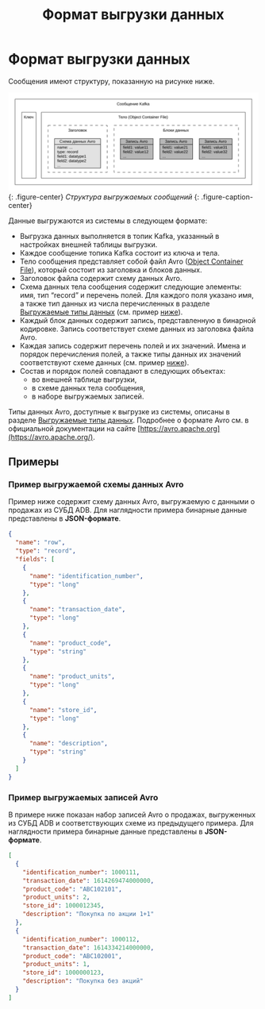 ﻿---
layout: default
title: Формат выгрузки данных
nav_order: 5
parent: Справочная информация
has_children: false
has_toc: false
---

# Формат выгрузки данных

Сообщения имеют структуру, показанную 
на рисунке ниже.

![](download_message_structure.svg)
{: .figure-center}
*Структура выгружаемых сообщений*
{: .figure-caption-center}

Данные выгружаются из системы в следующем формате:
*   Выгрузка данных выполняется в топик Kafka, указанный в настройках внешней таблицы выгрузки.
*   Каждое сообщение топика Kafka состоит из ключа и тела.
*   Тело сообщения представляет собой файл Avro ([Object Container File](https://avro.apache.org/docs/1.10.2/spec.html#Object+Container+Files)), 
    который состоит из заголовка и блоков данных.
*   Заголовок файла содержит схему данных Avro.
*   Схема данных тела сообщения содержит следующие элементы: имя, тип “record” и перечень полей. 
    Для каждого поля указано имя, а также тип данных из числа перечисленных в разделе 
    [Выгружаемые типы данных](../supported_data_types/download_data_types/download_data_types.md) 
    (см. пример [ниже](#пример-выгружаемой-схемы-данных-avro)).
*   Каждый блок данных содержит запись, представленную в бинарной кодировке. Запись соответствует схеме данных из заголовка файла Avro.
*   Каждая запись содержит перечень полей и их значений. Имена и порядок перечисления полей, а также типы данных их значений
    соответствуют схеме данных (см. пример [ниже](#пример-выгружаемых-записей-avro)).
*   Состав и порядок полей совпадают в следующих объектах:
    *   во внешней таблице выгрузки,
    *   в схеме данных тела сообщения,
    *   в наборе выгружаемых записей.
	
Типы данных Avro, доступные к выгрузке из системы, описаны в разделе [Выгружаемые типы данных](../supported_data_types/download_data_types/download_data_types.md). 
Подробнее о формате Avro см. в официальной документации на сайте [https://avro.apache.org](https://avro.apache.org/).

## Примеры

### Пример выгружаемой схемы данных Avro

Пример ниже содержит схему данных Avro, выгружаемую с данными о продажах из СУБД ADB. Для наглядности 
примера бинарные данные представлены в **JSON-формате**.
```json
{
  "name": "row",
  "type": "record",
  "fields": [
    {
      "name": "identification_number",
      "type": "long"
    },
    {
      "name": "transaction_date",
      "type": "long"
    },
    {
      "name": "product_code",
      "type": "string"
    },
    {
      "name": "product_units",
      "type": "long"
    },
    {
      "name": "store_id",
      "type": "long"
    },
    {
      "name": "description",
      "type": "string"
    }
  ]
}
```

### Пример выгружаемых записей Avro

В примере ниже показан набор записей Avro о продажах, выгруженных из СУБД ADB и соответствующих схеме 
из предыдущего примера. Для наглядности примера бинарные данные представлены в **JSON-формате**.
```json
[
  {
    "identification_number": 1000111,
    "transaction_date": 1614269474000000,
    "product_code": "ABC102101",
    "product_units": 2,
    "store_id": 1000012345,
    "description": "Покупка по акции 1+1"
  },
  {
    "identification_number": 1000112,
    "transaction_date": 1614334214000000,
    "product_code": "ABC102001",
    "product_units": 1,
    "store_id": 1000000123,
    "description": "Покупка без акций"
  }
]
```